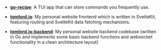 - **[go-recipe](https://github.com/Tomlord1122/go-recipe)**: A TUI app that can store commands you frequently use.

- **[tomlord.io](https://github.com/Tomlord1122/tomlord.io)**: My personal website frontend which is written in SvelteKit, featuring routing and SvelteKit data fetching mechanisms.

- **[tomlord.io-backend](https://github.com/Tomlord1122/tomlord.io-backend)**: My personal website backend codebase (written in Go and implements some basic backend functions and websocket functionality in a clean architecture layout)
